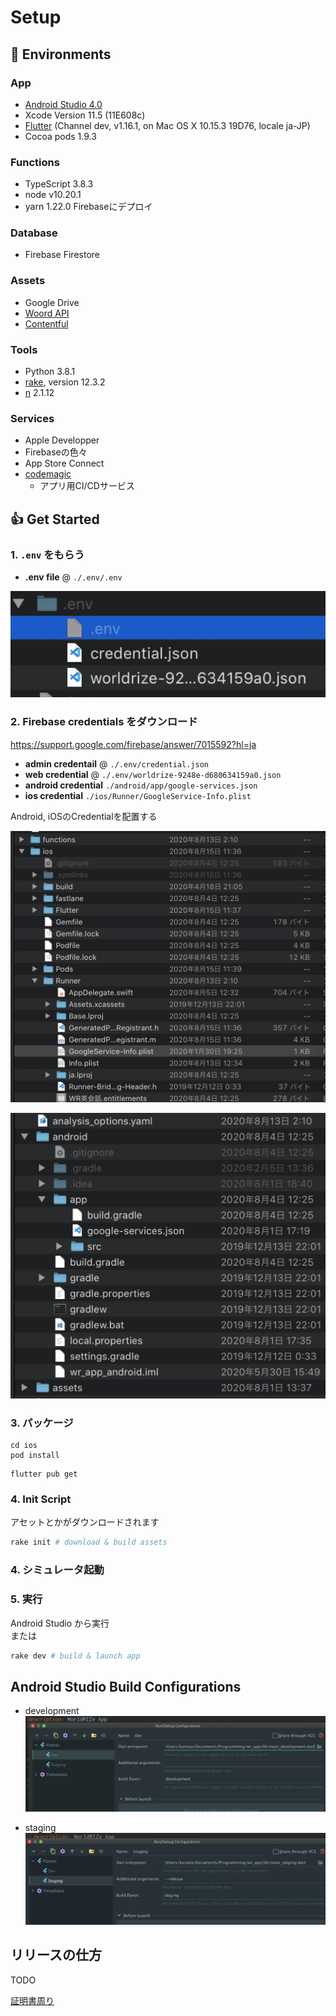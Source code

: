 # Setup
## 🌴 Environments
### App
- [Android Studio 4.0](https://developer.android.com/studio/install?hl=ja)
- Xcode Version 11.5 (11E608c)
- [Flutter](https://flutter.dev/docs/get-started/install) (Channel dev, v1.16.1, on Mac OS X 10.15.3 19D76, locale ja-JP)
- Cocoa pods 1.9.3

### Functions
- TypeScript 3.8.3
- node v10.20.1
- yarn 1.22.0
Firebaseにデプロイ

### Database
- Firebase Firestore

### Assets
- Google Drive
- [Woord API](https://www.getwoord.com/pages/text-to-speech-api)
- [Contentful](https://www.contentful.com/)

### Tools
- Python 3.8.1
- [rake](https://docs.ruby-lang.org/ja/latest/library/rake.html), version 12.3.2
- [n](https://github.com/tj/n) 2.1.12

### Services
- Apple Developper
- Firebaseの色々
- App Store Connect
- [codemagic](https://codemagic.io/start/)
  - アプリ用CI/CDサービス

## 👍 Get Started
### 1. `.env` をもらう
- **.env file** @ `./.env/.env`

![](figs/env.png)

### 2. Firebase credentials をダウンロード
<https://support.google.com/firebase/answer/7015592?hl=ja>

- **admin credentail** @ `./.env/credential.json`
- **web credential** @ `./.env/worldrize-9248e-d680634159a0.json`
- **android credential** `./android/app/google-services.json`
- **ios credential** `./ios/Runner/GoogleService-Info.plist`

Android, iOSのCredentialを配置する

![](figs/ios_cred.png)

![](figs/android.png)

### 3. パッケージ
```
cd ios
pod install
```

```
flutter pub get
```

### 4. Init Script
アセットとかがダウンロードされます

```bash
rake init # download & build assets
```

### 4. シミュレータ起動

### 5. 実行
Android Studio から実行  
または
```bash
rake dev # build & launch app
```

## Android Studio Build  Configurations
- development
![](figs/dev.png)

- staging
![](figs/staging.png)

## リリースの仕方
TODO

[証明書周り](https://shigu493.com/%E3%80%90ios%E3%80%91%E8%A4%87%E9%9B%91%E3%81%AA%E8%A8%BC%E6%98%8E%E6%9B%B8%E5%91%A8%E3%82%8A%E3%82%92%E3%81%82%E3%81%A3%E3%81%95%E3%82%8A%E6%95%B4%E7%90%86/)